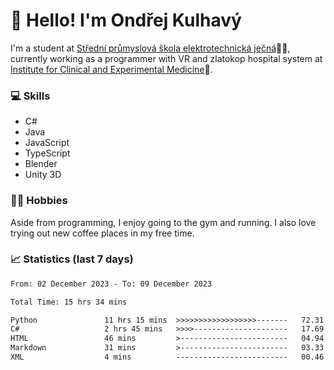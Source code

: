# 👋 Hello! I'm Ondřej Kulhavý

I'm a student at [Střední průmyslová škola elektrotechnická ječná](https://www.spsejecna.cz/)👨‍🎓, currently working as a programmer with VR and zlatokop hospital system at [Institute for Clinical and Experimental Medicine](https://www.ikem.cz/en/)🏥.

### 💻 Skills
- C#
- Java
- JavaScript
- TypeScript
- Blender
- Unity 3D

### 🏋️‍♂️ Hobbies

Aside from programming, I enjoy going to the gym and running. I also love trying out new coffee places in my free time.

### 📈 Statistics (last 7 days)
<!--START_SECTION:waka-->

```txt
From: 02 December 2023 - To: 09 December 2023

Total Time: 15 hrs 34 mins

Python               11 hrs 15 mins  >>>>>>>>>>>>>>>>>>-------   72.31 %
C#                   2 hrs 45 mins   >>>>---------------------   17.69 %
HTML                 46 mins         >------------------------   04.94 %
Markdown             31 mins         >------------------------   03.33 %
XML                  4 mins          -------------------------   00.46 %
```

<!--END_SECTION:waka-->



